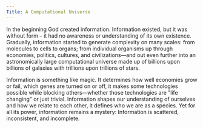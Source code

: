 ```yaml
---
Title: A Computational Universe
---
```


In the beginning God created information. Information existed, but it was without form – it had no awareness or understanding of its own existence. Gradually, information started to generate complexity on many scales: from molecules to cells to organs; from individual organisms up through economies, politics, cultures, and civilizations—and out even further into an astronomically large computational universe made up of billions upon billions of galaxies with trillions upon trillions of stars.

Information is something like magic. It determines how well economies grow or fail, which genes are turned on or off, it makes some technologies possible while blocking others—whether those technologies are "life changing" or just trivial. Information shapes our understanding of ourselves and how we relate to each other, it defines who we are as a species. Yet for all its power, information remains a mystery: Information is scattered, inconsistent, and incomplete.
